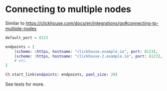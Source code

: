 # Connecting to multiple nodes

Similar to https://clickhouse.com/docs/en/integrations/go#connecting-to-multiple-nodes

```elixir
default_port = 8123

endpoints = [
    [scheme: :https, hostname: "clickhouse.example.io", port: 8123],
    [scheme: :https, hostname: "clickhouse-2.example.io", port: 8123],
    # etc.
]

Ch.start_link(endpoints: endpoints, pool_size: 20)
```

See tests for more.
